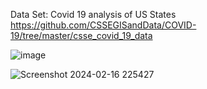 Data Set: Covid 19 analysis of US States
https://github.com/CSSEGISandData/COVID-19/tree/master/csse_covid_19_data



![image](https://github.com/Dubbakashivareddy/PBDM-Assignment-1/assets/74001601/90ba802d-9f56-4dc0-b908-5b550eac71be)




![Screenshot 2024-02-16 225427](https://github.com/Dubbakashivareddy/PBDM-Assignment-1/assets/74001601/6675e33d-7540-4f9c-bf48-1a1b6b9ae1cb)
